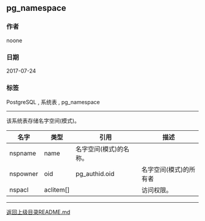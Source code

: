 ## pg_namespace

### 作者
noone

### 日期
2017-07-24

### 标签
PostgreSQL , 系统表 , pg_namespace

----

该系统表存储名字空间(模式)。

| 名字 | 类型 | 引用 | 描述 |
| ---- | ---- | ---- | ---- |
| nspname| 	name	| 名字空间(模式)的名称。|
| nspowner	| oid	| pg_authid.oid| 	名字空间(模式)的所有者|
| nspacl	| aclitem[]	| | 访问权限。|
---
[返回上级目录README.md](../README.md)
